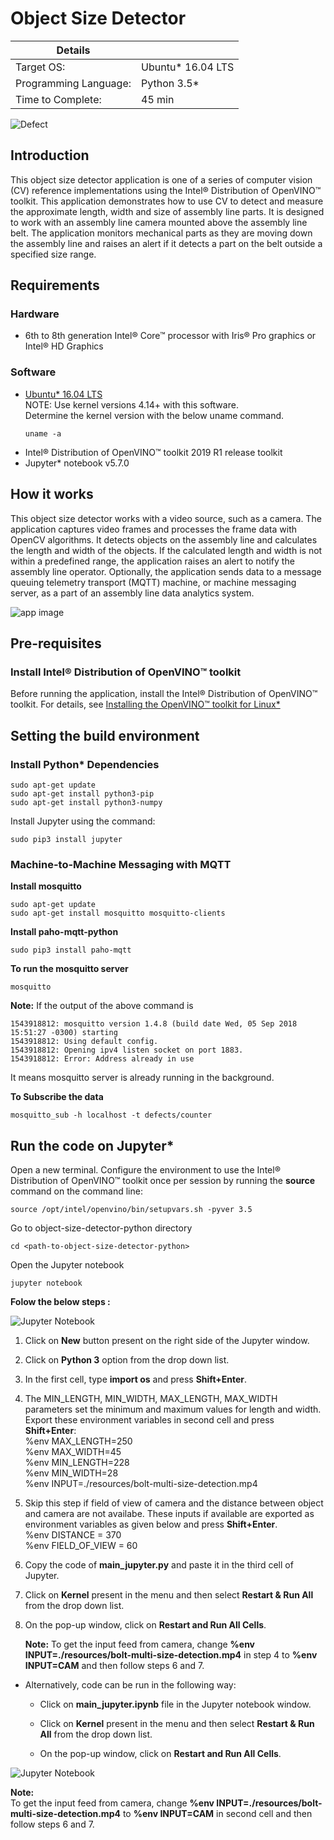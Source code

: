 # Object Size Detector

| Details            |              |
|-----------------------|---------------|
| Target OS:            |  Ubuntu\* 16.04 LTS   |
| Programming Language: |  Python 3.5\* |
| Time to Complete:     |  45 min     |

![Defect](./images/defect.png)

## Introduction

This object size detector application is one of a series of computer vision (CV) reference implementations using the Intel® Distribution of OpenVINO™ toolkit. This application demonstrates how to use CV to detect and measure the approximate length, width and size of assembly line parts. It is designed to work with an assembly line camera mounted above the assembly line belt. The application monitors mechanical parts as they are moving down the assembly line and raises an alert if it detects a part on the belt outside a specified size range.

## Requirements

### Hardware
* 6th to 8th generation Intel® Core™ processor with Iris® Pro graphics or Intel® HD Graphics

### Software
* [Ubuntu\* 16.04 LTS](http://releases.ubuntu.com/16.04/)<br>
   NOTE: Use kernel versions 4.14+ with this software.<br> 
    Determine the kernel version with the below uname command. 
    ```
    uname -a
    ```
* Intel® Distribution of OpenVINO™ toolkit 2019 R1 release toolkit
* Jupyter* notebook v5.7.0

## How it works

This object size detector works with a video source, such as a camera. The application captures video frames and processes the frame data with OpenCV algorithms. It detects objects on the assembly line and calculates the length and width of the objects. If the calculated length and width  is not within a predefined range, the application raises an alert to notify the assembly line operator. Optionally, the application sends data to a message queuing telemetry transport (MQTT) machine, or machine messaging server, as a part of an assembly line data analytics system.

![app image](./images/object_size.png)

## Pre-requisites

### Install Intel® Distribution of OpenVINO™ toolkit
Before running the application, install the Intel® Distribution of OpenVINO™ toolkit. For details, see [Installing the OpenVINO™ toolkit for Linux*](https://software.intel.com/en-us/openvino-toolkit/choose-download/free-download-linux)

## Setting the build environment

### Install Python* Dependencies
```
sudo apt-get update
sudo apt-get install python3-pip
sudo apt-get install python3-numpy
```
Install Jupyter using the command:
```
sudo pip3 install jupyter
```
### Machine-to-Machine Messaging with MQTT

**Install mosquitto**
```
sudo apt-get update
sudo apt-get install mosquitto mosquitto-clients
```
**Install paho-mqtt-python**
```
sudo pip3 install paho-mqtt
```
**To run the mosquitto server**
```
mosquitto
```
**Note:** If the output of the above command is
```
1543918812: mosquitto version 1.4.8 (build date Wed, 05 Sep 2018 15:51:27 -0300) starting
1543918812: Using default config.
1543918812: Opening ipv4 listen socket on port 1883.
1543918812: Error: Address already in use
```
It means mosquitto server is already running in the background.<br>


**To Subscribe the data**
```
mosquitto_sub -h localhost -t defects/counter
```


## Run the code on Jupyter*

Open a new terminal. Configure the environment to use the Intel® Distribution of OpenVINO™ toolkit once per session by running the **source** command on the command line:
```
source /opt/intel/openvino/bin/setupvars.sh -pyver 3.5
```

Go to object-size-detector-python directory
```
cd <path-to-object-size-detector-python>
```

Open the Jupyter notebook
```
jupyter notebook
```

**Folow the below steps :**

![Jupyter Notebook](./images/jupyter_main.png)

1. Click on **New** button present on the right side of the Jupyter window.

2. Click on **Python 3** option from the drop down list.

3. In the first cell, type **import os** and press **Shift+Enter**.

4. The MIN_LENGTH, MIN_WIDTH, MAX_LENGTH, MAX_WIDTH parameters set the minimum and maximum values for length and width.<br>
   Export these environment variables in second cell and press **Shift+Enter**:<br>
    %env MAX_LENGTH=250<br>
    %env MAX_WIDTH=45<br>
    %env MIN_LENGTH=228<br>
    %env MIN_WIDTH=28<br>
    %env INPUT=./resources/bolt-multi-size-detection.mp4<br>
5. Skip this step if field of view of camera and the distance between object and camera are not availabe. These inputs if available are exported as environment variables as given below and press **Shift+Enter**.<br>
   %env DISTANCE = 370<br>
   %env FIELD_OF_VIEW = 60
 

5.  Copy the code of **main_jupyter.py** and paste it in the third cell of Jupyter.

6.  Click on **Kernel** present in the menu and then select **Restart & Run All** from the drop down list.

7.  On the pop-up window, click on **Restart and Run All Cells**.

    **Note:** To get the input feed from camera, change **%env INPUT=./resources/bolt-multi-size-detection.mp4** in step 4 to **%env INPUT=CAM** and then follow steps 6 and 7.

* Alternatively, code can be run in the following way:

    * Click on **main_jupyter.ipynb** file in the Jupyter notebook window.
    
    * Click on **Kernel** present in the menu and then select **Restart & Run All** from the drop down list.

    * On the pop-up window, click on **Restart and Run All Cells**.

![Jupyter Notebook](./images/jupyter.png)

**Note:**<br>
To get the input feed from camera, change **%env INPUT=./resources/bolt-multi-size-detection.mp4** to **%env INPUT=CAM** in second cell and then follow steps 6 and 7.

